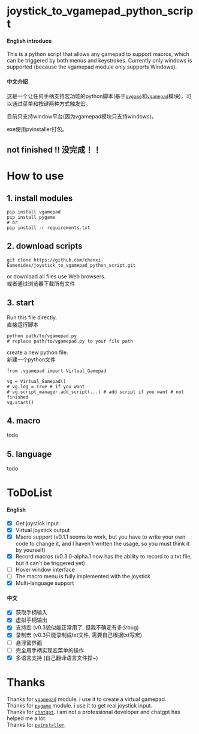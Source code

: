 # **joystick_to_vgamepad_python_script**

#### English introduce
This is a python script that allows any gamepad to support macros, which can be triggered by both menus and keystrokes. Currently only windows is supported (because the vgamepad module only supports Windows).

#### 中文介绍
这是一个让任何手柄支持宏功能的python脚本(基于[`pygame`](https://github.com/pygame/pygame)和[`vgamepad`](https://github.com/yannbouteiller/vgamepad)模块)，可以通过菜单和按键两种方式触发宏。

目前只支持window平台(因为vgamepad模块只支持windows)。

exe使用pyinstaller打包。

## **not finished !!  没完成！！**

# How to use

## 1. install modules

```
pip install vgamepad
pip install pygame
# or
pip install -r requirements.txt
```

## 2. download scripts

```
git clone https://github.com/chenxi-Eumenides/joystick_to_vgamepad_python_script.git
```

or download all files use Web browsers. \
或者通过浏览器下载所有文件

## 3. start

Run this file directly. \
直接运行脚本

```
python path/to/vgamepad.py
# replace path/to/vgamepad.py to your file path
```

create a new python file. \
新建一个python文件

```
from .vgamepad import Virtual_Gamepad

vg = Virtual_Gamepad()
# vg.log = True # if you want
# vg.script_manager.add_script(...) # add script if you want # not finished
vg.start()
```

## 4. macro

todo

## 5. language

todo

# ToDoList

#### English
- [x] Get joystick input
- [x] Virtual joystick output
- [x] Macro support (v0.1.1 seems to work, but you have to write your own code to change it, and I haven't written the usage, so you must think it by yourself)
- [x] Record macros (v0.3.0-alpha.1 now has the ability to record to a txt file, but it can't be triggered yet)
- [ ] Hover window interface
- [ ] The macro menu is fully implemented with the joystick
- [x] Multi-language support

#### 中文
- [x] 获取手柄输入
- [x] 虚拟手柄输出
- [x] 支持宏 (v0.3貌似能正常用了, 但我不确定有多少bug)
- [x] 录制宏 (v0.3只能录制成txt文件, 需要自己根据txt写宏)
- [ ] 悬浮窗界面
- [ ] 完全用手柄实现宏菜单的操作
- [x] 多语言支持 (自己翻译语言文件捏~)

# Thanks

Thanks for [`vgamepad`](https://github.com/yannbouteiller/vgamepad) module. i use it to create a virtual gamepad. \
Thanks for [`pygame`](https://github.com/pygame/pygame) module. i use it to get real joystick input. \
Thanks for [`chatgpt`](https://chat.openai.com/chat). i am not a professional developer and chatgpt has helped me a lot. \
Thanks for [`pyinstaller`]().

